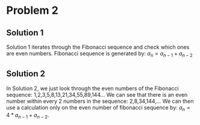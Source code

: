 
# Problem 2

## Solution 1
Solution 1 iterates through the Fibonacci sequence and check which ones are even numbers. 
Fibonacci sequence is generated by: $a_n = a_{n-1}+a_{n-2}$

## Solution 2
In Solution 2, we just look through the even numbers of the Fibonacci sequence:
1,2,3,5,8,13,21,34,55,89,144...
We can see that there is an even number within every 2 numbers in the sequence: 2,8,34,144,...
We can then use a calculation only on the even number of fibonacci sequence by: $a_n = 4*a_{n-1}+a_{n-2}$.
